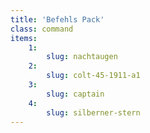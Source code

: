 ```yaml
---
title: 'Befehls Pack'
class: command
items:
    1:
        slug: nachtaugen
    2:
        slug: colt-45-1911-a1
    3:
        slug: captain
    4:
        slug: silberner-stern
---
```

